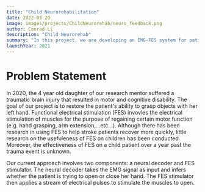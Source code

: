 ```yaml
---
title: "Child Neurorehabilitation"
date: 2022-03-20
image: images/projects/ChildNeurorehab/neuro_feedback.png
author: Conrad Li
description: "Child Neurorehab"
summary: "In this project, we are developing an EMG-FES system for patients suffering from neurological trauma that predicts intent to move and then activates proper muscle groups"
launchYear: 2021
---
```


# Problem Statement

In 2020, the 4 year old daughter of our research mentor suffered a traumatic brain injury that resulted in motor and cognitive disability. The goal of our project is to restore the patient's ability to grasp objects with her left hand. Functional electrical stimulation (FES) invovles the electrical stimulation of muscles for the purpose of regaining certain motor function (e.g. hand grasping, arm extension,...etc...). Although there has been research in using FES to help stroke patients recover more quickly, little research on the usefuleness of FES on children has been conducted. Moreover, the effectiveness of FES on a child patient over a year past the trauma event is unknown.

Our current approach involves two components: a neural decoder and FES stimulator. The neural decoder takes the EMG signal as input and infers whether the patient is trying to open or close her hand. The FES stimulator then applies a stream of electrical pulses to stimulate the muscles to open. 